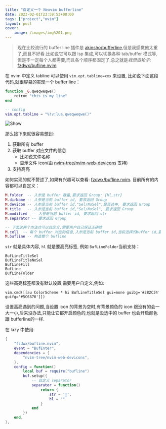 ```yaml
---
title: "自定义一个 Neovim bufferline"
date: 2023-02-01T23:59:53+08:00
tags: ["project","nvim"]
layout: post
cover:
    image: /images/img%201.png
---
```


> 现在比较流行的 buffer line 插件是 [akinsho/bufferline](https://github.com/akinsho/bufferline.nvim),但是我感觉他太重了,而且不好看.比如说它可以跟 lsp 集成,可以切换各种 tab/buffer 模式等,但是不一定每个人都需要,而且各个顺序都固定了,总之就是*我想造轮子*: [fzdwx/bufline.nvim](https://github.com/fzdwx/bufline.nvim.git)

在 nvim 中定义 tabline 可以使用 `vim.opt.tabline=xxx` 来设置, 比如说下面这段代码,就很容易的实现一个 buffer line：
```lua
function _G.qweqweqwe()
	retrun "this is my line"
end

-- config
vim.opt.tabline = "%!v:lua.qweqweqwe()"
```

![Show](/images/Pasted%20image%2020230202002815.png)

那么接下来就很容易想到:
1. 获取所有 buffer
2. 获取 buffer 对应文件的信息
	- 比如说文件名称
	- 显示文件 icon(由 [nvim-tree/nvim-web-devicons](https://github.com/nvim-tree/nvim-web-devicons) 支持)
3. 支持高亮

如何实现的就不赘述了,如果有兴趣可以查看: [fzdwx/bufline.nvim](https://github.com/fzdwx/bufline.nvim.git). 目前所有的内容都可以自定义：
```lua
M.folder  -- 入参是 buffer 数量,要求返回 Group: {hl,str}
M.dirName -- 入参是当前 buffer id, 要求返回 Group
M.devicon -- 入参是当前 buffer id,"Sel/NoSel",是否选中, 要求返回 Group
M.title   -- 入参是当前 buffer id,"Sel/NoSel", 要求返回 Group
M.modified  -- 入参是当前 buffer id, 要求返回 str
M.separator -- 要求返回 Group

-- 下面这两个方法也可以自定义,需要用户自己保证正确性
M.cell  -- 每个 buffer 对应的信息,入参是当前 buffer id,当前选择的buffer id,要求返回 group 列表
M.bufline -- 构造整个 bufline
```

`str` 就是具体内容, `hl` 就是要高亮标签, 例如 `BufLineFolder`当前支持：
```
BufLineTitleSel
BufLineTitleNoSel
BufLineFill
BufLine
BufLineFolder
```

这些高亮标签都没有默认设置,需要用户自定义,例如:
```
vim.cmd([[au ColorScheme * hi BufLineTitleSel gui=none guibg='#282C34' guifg='#5C6370']])
```

设置高亮遇到的问题,当设置 icon 的背景为空时,有背景颜色的 icon 跟没有的会一大一小,后来没办法,只能让它都开启颜色的,也就是没选中的 buffer 也会开启颜色跟 bufferline的一样.

在 lazy 中使用:
```lua
{
    "fzdwx/bufline.nvim",
    event = "BufEnter",
    dependencies = {
        "nvim-tree/nvim-web-devicons",
    },
    config = function()
        local buf = require("bufline")
        buf.setup({
            -- 自定义 separator
            separator = function()
                return {
                    str = '',
                    hl = ""
                }
            end
        })
    end,
},
```
